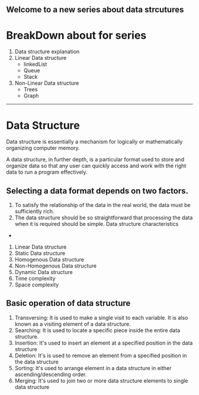 Welcome to a new series about data strcutures
-


# BreakDown about for series
1. Data structure explanation
2. Linear Data structure
    * linkedList
    * Queue
    * Stack
3. Non-Linear Data structure
    * Trees
    * Graph
    
----------------------------

# Data Structure

Data structure is essentially a mechanism for logically or mathematically organizing computer memory.

A data structure, in further depth, is a particular format used to store and organize data so that any user can quickly access and work with the right data to run a program effectively.

Selecting a data format depends on two factors.
- 
1. To satisfy the relationship of the data in the real world, the data must be sufficiently rich.
2. The data structure should be so straightforward that processing the data when it is required should be simple.
Data structure characteristics
- 
1. Linear Data structure
2. Static Data structure
3. Homogenous Data structure
4. Non-Homogenous Data structure
5. Dynamic Data structure
6. Time complexity
7. Space complexity

Basic operation of data structure
- 
1. Transversing: It is used to make a single visit to each variable. It is also known as a visiting element of a data structure.
2. Searching: It is used to locate a specific piece inside the entire data structure.
3. Insertion: It's used to insert an element at a specified position in the data structure
4. Deletion: It's is used to remove an element from a specified position in the data structure
5. Sorting: It's used to arrange element in a data structure in either ascending/descending order. 
6. Merging: It's used to join two or more data structure elements to single data structure
